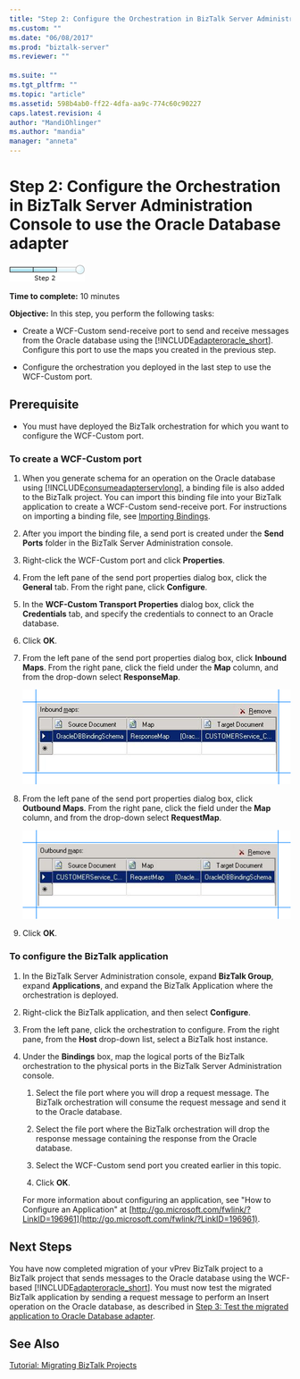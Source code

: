 ```yaml
---
title: "Step 2: Configure the Orchestration in BizTalk Server Administration Console to use the Oracle Database adapter | Microsoft Docs"
ms.custom: ""
ms.date: "06/08/2017"
ms.prod: "biztalk-server"
ms.reviewer: ""

ms.suite: ""
ms.tgt_pltfrm: ""
ms.topic: "article"
ms.assetid: 598b4ab0-ff22-4dfa-aa9c-774c60c90227
caps.latest.revision: 4
author: "MandiOhlinger"
ms.author: "mandia"
manager: "anneta"
---
```

# Step 2: Configure the Orchestration in BizTalk Server Administration Console to use the Oracle Database adapter
![Step 2 of 3](../../adapters-and-accelerators/adapter-oracle-database/media/step-2of3.gif "Step_2of3")  
  
 **Time to complete:** 10 minutes  
  
 **Objective:** In this step, you perform the following tasks:  
  
-   Create a WCF-Custom send-receive port to send and receive messages from the Oracle database using the [!INCLUDE[adapteroracle_short](../../includes/adapteroracle-short-md.md)]. Configure this port to use the maps you created in the previous step.  
  
-   Configure the orchestration you deployed in the last step to use the WCF-Custom port.  
  
## Prerequisite  
  
-   You must have deployed the BizTalk orchestration for which you want to configure the WCF-Custom port.  
  
### To create a WCF-Custom port  
  
1.  When you generate schema for an operation on the Oracle database using [!INCLUDE[consumeadapterservlong](../../includes/consumeadapterservlong-md.md)], a binding file is also added to the BizTalk project. You can import this binding file into your BizTalk application to create a WCF-Custom send-receive port. For instructions on importing a binding file, see [Importing Bindings](http://msdn.microsoft.com/library/4cac9267-8bd8-453b-96b4-5c038912463f).  
  
2.  After you import the binding file, a send port is created under the **Send Ports** folder in the BizTalk Server Administration console.  
  
3.  Right-click the WCF-Custom port and click **Properties**.  
  
4.  From the left pane of the send port properties dialog box, click the **General** tab. From the right pane, click **Configure**.  
  
5.  In the **WCF-Custom Transport Properties** dialog box, click the **Credentials** tab, and specify the credentials to connect to an Oracle database.  
  
6.  Click **OK**.  
  
7.  From the left pane of the send port properties dialog box, click **Inbound Maps**. From the right pane, click the field under the **Map** column, and from the drop-down select **ResponseMap**.  
  
     ![Configure inbound map](../../adapters-and-accelerators/adapter-oracle-database/media/a5e49da1-fe34-46fe-80ca-9316d217171a.gif "a5e49da1-fe34-46fe-80ca-9316d217171a")  
  
8.  From the left pane of the send port properties dialog box, click **Outbound Maps**. From the right pane, click the field under the **Map** column, and from the drop-down select **RequestMap**.  
  
     ![Configure outbound map](../../adapters-and-accelerators/adapter-oracle-database/media/697b23d8-4231-4718-8a52-8013fac35e3e.gif "697b23d8-4231-4718-8a52-8013fac35e3e")  
  
9. Click **OK**.  
  
### To configure the BizTalk application  
  
1.  In the BizTalk Server Administration console, expand **BizTalk Group**, expand **Applications**, and expand the BizTalk Application where the orchestration is deployed.  
  
2.  Right-click the BizTalk application, and then select **Configure**.  
  
3.  From the left pane, click the orchestration to configure. From the right pane, from the **Host** drop-down list, select a BizTalk host instance.  
  
4.  Under the **Bindings** box, map the logical ports of the BizTalk orchestration to the physical ports in the BizTalk Server Administration console.  
  
    1.  Select the file port where you will drop a request message. The BizTalk orchestration will consume the request message and send it to the Oracle database.  
  
    2.  Select the file port where the BizTalk orchestration will drop the response message containing the response from the Oracle database.  
  
    3.  Select the WCF-Custom send port you created earlier in this topic.  
  
    4.  Click **OK**.  
  
     For more information about configuring an application, see "How to Configure an Application" at [http://go.microsoft.com/fwlink/?LinkID=196961](http://go.microsoft.com/fwlink/?LinkID=196961).  
  
## Next Steps  
 You have now completed migration of your vPrev BizTalk project to a BizTalk project that sends messages to the Oracle database using the WCF-based [!INCLUDE[adapteroracle_short](../../includes/adapteroracle-short-md.md)]. You must now test the migrated BizTalk application by sending a request message to perform an Insert operation on the Oracle database, as described in [Step 3: Test the migrated application to Oracle Database adapter](../../adapters-and-accelerators/adapter-oracle-database/step-3-test-the-migrated-application-to-oracle-database-adapter.md).  
  
## See Also  
 [Tutorial: Migrating BizTalk Projects](https://msdn.microsoft.com/library/dd788186(v=bts.80).aspx)